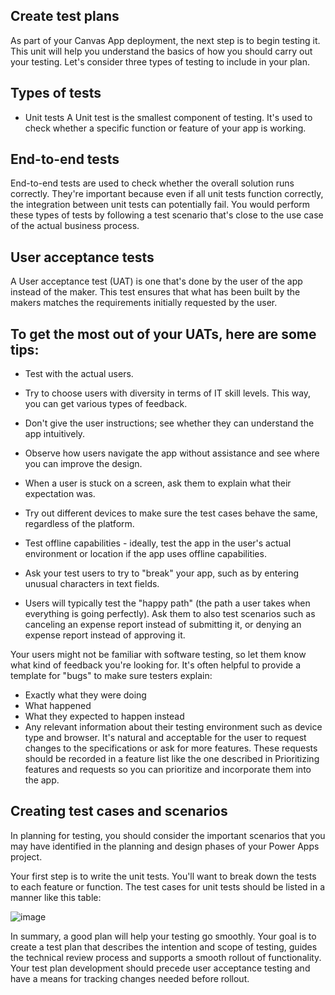 ## Create test plans

As part of your Canvas App deployment, the next step is to begin testing it. This unit will help you understand the basics of how you should carry out your testing. Let's consider three types of testing to include in your plan.

## Types of tests
+ Unit tests
A Unit test is the smallest component of testing. It's used to check whether a specific function or feature of your app is working.

## End-to-end tests
End-to-end tests are used to check whether the overall solution runs correctly. They're important because even if all unit tests function correctly, the integration between unit tests can potentially fail. You would perform these types of tests by following a test scenario that's close to the use case of the actual business process.

## User acceptance tests
A User acceptance test (UAT) is one that's done by the user of the app instead of the maker. This test ensures that what has been built by the makers matches the requirements initially requested by the user.

## To get the most out of your UATs, here are some tips:

+ Test with the actual users.

+ Try to choose users with diversity in terms of IT skill levels. This way, you can get various types of feedback.

+ Don't give the user instructions; see whether they can understand the app intuitively.

+ Observe how users navigate the app without assistance and see where you can improve the design.

+ When a user is stuck on a screen, ask them to explain what their expectation was.

+ Try out different devices to make sure the test cases behave the same, regardless of the platform.

+ Test offline capabilities - ideally, test the app in the user's actual environment or location if the app uses offline capabilities.

+ Ask your test users to try to "break" your app, such as by entering unusual characters in text fields.

+ Users will typically test the "happy path" (the path a user takes when everything is going perfectly). Ask them to also test scenarios such as canceling an expense report instead of submitting it, or denying an expense report instead of approving it.

Your users might not be familiar with software testing, so let them know what kind of feedback you're looking for. It's often helpful to provide a template for "bugs" to make sure testers explain:

+ Exactly what they were doing
+ What happened
+ What they expected to happen instead
+ Any relevant information about their testing environment such as device type and browser.
It's natural and acceptable for the user to request changes to the specifications or ask for more features. These requests should be recorded in a feature list like the one described in Prioritizing features and requests so you can prioritize and incorporate them into the app.

## Creating test cases and scenarios
In planning for testing, you should consider the important scenarios that you may have identified in the planning and design phases of your Power Apps project.

Your first step is to write the unit tests. You'll want to break down the tests to each feature or function. The test cases for unit tests should be listed in a manner like this table:

![image](https://github.com/adeleke123/Power-Platform/assets/51156057/43e86dfa-cb8a-4539-82a8-8e7e4bef35b0)

In summary, a good plan will help your testing go smoothly. Your goal is to create a test plan that describes the intention and scope of testing, guides the technical review process and supports a smooth rollout of functionality. Your test plan development should precede user acceptance testing and have a means for tracking changes needed before rollout.


